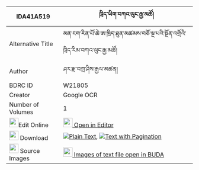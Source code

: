 |IDA41A519|ཁྲིད་ཡིག་བཀའ་ལུང་རྒྱ་མཚོ། 
| --- | --- 
|Alternative Title |མན་ངག་རིན་པོ་ཆེ་ཨ་ཁྲིད་ཐུན་མཚམས་བཅོ་ལྔ་པའི་སྔོན་འགྲོའི་ཁྲིད་རིམ་བཀའ་ལུང་རྒྱ་མཚོ།
|Author| ཤར་རྫ་བཀྲ་ཤིས་རྒྱལ་མཚན།
|BDRC ID | W21805
|Creator | Google OCR
|Number of Volumes| 1
|<img width="25" src="https://img.icons8.com/color/25/000000/edit-property.png">Edit Online| [<img width="25" src="https://avatars.githubusercontent.com/u/45091458?s=200&v=4"> Open in Editor](http://editor.openpecha.org/IDA41A519)
|<img width="25" src="https://img.icons8.com/fluent/48/000000/download-2.png"/>  Download | [![](https://img.icons8.com/color/20/000000/txt.png)Plain Text](https://github.com/Openpecha/IDA41A519/releases/download/v1/triyik_kalung_gyatso_plain_IDA41A519.zip), [![](https://img.icons8.com/color/20/000000/txt.png)Text with Pagination](https://github.com/Openpecha/IDA41A519/releases/download/v1/triyik_kalung_gyatso_pages_IDA41A519.zip)
|<img width="25" src="https://img.icons8.com/plasticine/100/000000/pictures-folder.png"/>  Source Images | [<img width="25" src="https://library.bdrc.io/icons/BUDA-small.svg"> Images of text file open in BUDA](https://library.bdrc.io/show/bdr:W21805)